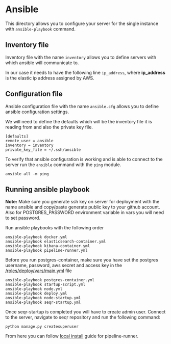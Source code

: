 # Ansible
This directory allows you to configure your server for the single instance with `ansible-playbook` command.

## Inventory file
Inventory file with the name `inventory` allows you to define servers with which ansible will communicate to.

In our case it needs to have the following line `ip_address`, where **ip_address** is the elastic ip address assigned by AWS.

## Configuration file
Ansible configuration file with the name `ansible.cfg` allows you to define ansible configuration settings.

We will need to define the defaults which will be the inventory file it is reading from and also the private key file.

```
[defaults]
remote_user = ansible
inventory = inventory
private_key_file = ~/.ssh/ansible
```

To verify that ansible configuration is working and is able to connect to the server run the `ansible` command with the `ping` module. 

```
ansible all -m ping
```

## Running ansible playbook
**Note:** Make sure you generate ssh key on server for deployment with the name ansible and copy/paste generate public key to your github account. Also for POSTGRES_PASSWORD environment variable in vars you will need to set password.

Run ansible playbooks with the following order
```
ansible-playbook docker.yml
ansible-playbook elasticsearch-container.yml
ansible-playbook kibana-container.yml
ansible-playbook pipeline-runner.yml
```

Before you run postgres-container, make sure you have set the postgres username, password, aws secret and access key in the [/roles/deploy/vars/main.yml](https://github.com/athegaul/seqr/blob/master/infrastructure/ansible/roles/deploy/vars/main.yml) file

```
ansible-playbook postgres-container.yml
ansible-playbook startup-script.yml
ansible-playbook node.yml
ansible-playbook deploy.yml
ansible-playbook node-startup.yml
ansible-playbook seqr-startup.yml
```

Once seqr-startup is completed you will have to create admin user. Connect to the server, navigate to seqr repository and run the following command:
```
python manage.py createsuperuser
```

From here you can follow [local install](https://github.com/broadinstitute/seqr/blob/master/deploy/LOCAL_INSTALL.md) guide for pipeline-runner.